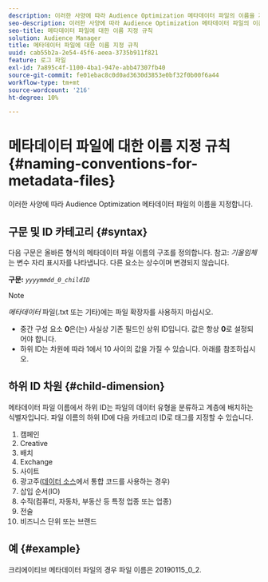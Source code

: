 ```yaml
---
description: 이러한 사양에 따라 Audience Optimization 메타데이터 파일의 이름을 지정합니다.
seo-description: 이러한 사양에 따라 Audience Optimization 메타데이터 파일의 이름을 지정합니다.
seo-title: 메타데이터 파일에 대한 이름 지정 규칙
solution: Audience Manager
title: 메타데이터 파일에 대한 이름 지정 규칙
uuid: cab55b2a-2e54-45f6-aeea-3735b911f821
feature: 로그 파일
exl-id: 7a895c4f-1100-4ba1-947e-abb47307fb40
source-git-commit: fe01ebac8c0d0ad3630d3853e0bf32f0b00f6a44
workflow-type: tm+mt
source-wordcount: '216'
ht-degree: 10%

---
```


# 메타데이터 파일에 대한 이름 지정 규칙{#naming-conventions-for-metadata-files}

이러한 사양에 따라 Audience Optimization 메타데이터 파일의 이름을 지정합니다.

## 구문 및 ID 카테고리 {#syntax}

다음 구문은 올바른 형식의 메타데이터 파일 이름의 구조를 정의합니다. 참고: *기울임체*&#x200B;는 변수 자리 표시자를 나타냅니다. 다른 요소는 상수이며 변경되지 않습니다.

**구문:** *`yyyymmdd_0_childID`*

>[!NOTE]
>
>*메타데이터* 파일(.txt 또는 기타)에는 파일 확장자를 사용하지 마십시오.

<!--In the name syntax, you'll notice a parent ID variable. Don't confuse it with the parent ID used in the [metadata file contents](../../../reporting/audience-optimization-reports/metadata-files-intro/metadata-file-contents.md). These 2 variables seem similar, but they represent different things:-->

* 중간 구성 요소 **0**&#x200B;은(는) 사실상 기존 필드인 상위 ID입니다. 값은 항상 **0**&#x200B;로 설정되어야 합니다.
* 하위 ID는 차원에 따라 1에서 10 사이의 값을 가질 수 있습니다. 아래를 참조하십시오.

## 하위 ID 차원 {#child-dimension}

메타데이터 파일 이름에서 하위 ID는 파일의 데이터 유형을 분류하고 계층에 배치하는 식별자입니다. 파일 이름의 하위 ID에 다음 카테고리 ID로 태그를 지정할 수 있습니다.

1. 캠페인
1. Creative
1. 배치
1. Exchange
1. 사이트
1. 광고주([데이터 소스](../../../features/manage-datasources.md#details)에서 통합 코드를 사용하는 경우)
1. 삽입 순서(IO)
1. 수직(컴퓨터, 자동차, 부동산 등 특정 업종 또는 업종)
1. 전술
1. 비즈니스 단위 또는 브랜드

## 예 {#example}

크리에이티브 메타데이터 파일의 경우 파일 이름은 20190115_0_2.

<!--Let's take a look at how you would use these IDs in a metadata file name. As an example, say your data file consists of campaign creatives. In this case, the campaign is a parent object and the creatives are child objects because they belong to, or are contained by, the campaign. As a result, you'd choose the following IDs for the metadata file name:

* Parent ID: `1` 
* Child ID: `2`

Your metadata file name would look like this: `20150827_1_2`

Sometimes, you might have data that does not belong to a parent object. Whenever this is the case, select ID 0 for the parent ID. In this case, your file title would look like this: `20150827_0_2`. -->
